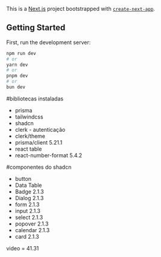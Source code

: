 This is a [Next.js](https://nextjs.org) project bootstrapped with [`create-next-app`](https://nextjs.org/docs/app/api-reference/cli/create-next-app).

## Getting Started

First, run the development server:

```bash
npm run dev
# or
yarn dev
# or
pnpm dev
# or
bun dev
```

#bibliotecas instaladas
- prisma
- tailwindcss
- shadcn
- clerk - autenticação
- clerk/theme
- prisma/client 5.21.1
- react table
- react-number-format 5.4.2





#componentes do shadcn
- button
- Data Table
- Badge 2.1.3
- Dialog 2.1.3
- form 2.1.3
- input 2.1.3
- select 2.1.3
- popover 2.1.3
- calendar 2.1.3
- card 2.1.3




video = 41.31